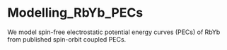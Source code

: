 # Modelling_RbYb_PECs
We model spin-free electrostatic potential energy curves (PECs) of RbYb from published spin-orbit coupled PECs.
